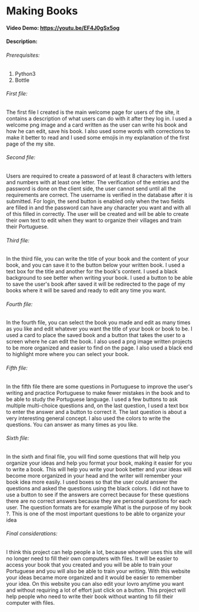# Making Books
#### Video Demo:  https://youtu.be/EF4J0gSx5og
#### Description:
###### Prerequisites:
1. Python3
2. Bottle
###### First file:
The first file I created is the main welcome page for users of the site, it contains a description of what users can do with it after they log in.
I used a welcome png image and a card written as the user can write his book and how he can edit, save his book. 
I also used some words with corrections to make it better to read and I used some emojis in my explanation of the first page of the my site.
###### Second file:
Users are required to create a password of at least 8 characters with letters and numbers with at least one letter. 
The verification of the entries and the password is done on the client side, the user cannot send until all the requirements are correct. 
The username is verified in the database after it is submitted.
For login, the send button is enabled only when the two fields are filled in and the password can have any character you want and with all of this filled in correctly.
The user will be created and will be able to create their own text to edit when they want to organize their villages and train their Portuguese.
###### Third file:
In the third file, you can write the title of your book and the content of your book, and you can save it to the button below your written book.
I used a text box for the title and another for the book's content.
I used a black background to see better when writing your book.
I used a button to be able to save the user's book after saved it will be redirected to the page of my books where it will be saved and ready to edit any time you want.
###### Fourth file:
In the fourth file, you can select the book you made and edit as many times as you like and edit whatever you want the title of your book or book to be.
I used a card to place the saved book and a button that takes the user to a screen where he can edit the book.
I also used a png image written projects to be more organized and easier to find on the page.
I also used a black end to highlight more where you can select your book.
###### Fifth file:
In the fifth file there are some questions in Portuguese to improve the user's writing and practice Portuguese to make fewer mistakes in the book and to be able to study the Portuguese language.
I used a few buttons to ask multiple multi-choice questions and, on the last question, I used a text box to enter the answer and a button to correct it.
The last question is about a very interesting general concept.
I also used the colors to write the questions.
You can answer as many times as you like.
###### Sixth file:
In the sixth and final file, you will find some questions that will help you organize your ideas and help you format your book, making it easier for you to write a book.
This will help you write your book better and your ideas will become more organized in your head and the writer will remember your book idea more easily.
I used boxes so that the user could answer the questions and asked the questions using the black colors.
I did not have to use a button to see if the answers are correct because for these questions there are no correct answers because they are personal questions for each user.
The question formats are for example What is the purpose of my book ?.
This is one of the most important questions to be able to organize your idea
###### Final considerations:
I think this project can help people a lot, because whoever uses this site will no longer need to fill their own computers with files.
It will be easier to access your book that you created and you will be able to train your Portuguese and you will also be able to train your writing.
With this website your ideas became more organized and it would be easier to remember your idea.
On this website you can also edit your lovro anytime you want and without requiring a lot of effort just click on a button.
This project will help people who need to write their book without wanting to fill their computer with files.